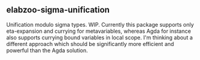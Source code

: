 ## elabzoo-sigma-unification

Unification modulo sigma types. WIP. Currently this package supports only eta-expansion and currying for metavariables, whereas Agda for instance also supports currying bound variables in local scope. I'm thinking about a different approach which should be significantly more efficient and powerful than the Agda solution.
